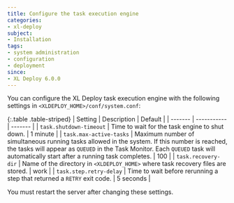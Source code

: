 ```yaml
---
title: Configure the task execution engine
categories:
- xl-deploy
subject:
- Installation
tags:
- system administration
- configuration
- deployment
since:
- XL Deploy 6.0.0
---
```


You can configure the XL Deploy task execution engine with the following settings in `<XLDEPLOY_HOME>/conf/system.conf`:

{:.table .table-striped}
| Setting | Description | Default |
| ------- | ----------- | ------- |
| `task.shutdown-timeout` | Time to wait for the task engine to shut down. | 1 minute |
| `task.max-active-tasks` | Maximum number of simultaneous running tasks allowed in the system. If this number is reached, the tasks will appear as `QUEUED` in the Task Monitor. Each `QUEUED` task will automatically start after a running task completes. | 100 |
| `task.recovery-dir` | Name of the directory in `<XLDEPLOY_HOME>` where task recovery files are stored. | work |
| `task.step.retry-delay` | Time to wait before rerunning a step that returned a `RETRY` exit code. | 5 seconds |

You must restart the server after changing these settings.
